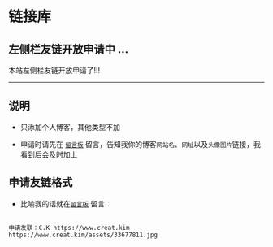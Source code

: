 # 链接库

## 左侧栏友链开放申请中 ...

本站左侧栏友链开放申请了!!!

---

## 说明

* 只添加个人博客，其他类型不加
* 申请时请先在 [`留言板`](https://www.creat.kim/guest.html) 留言，告知我你的博客`网站名`、`网址`以及`头像图片`链接，我看到后会及时加上

## 申请友链格式

* 比喻我的话就在[`留言板`](https://www.creat.kim/guest.html) 留言：

```
申请友联：C.K https://www.creat.kim https://www.creat.kim/assets/33677811.jpg
```